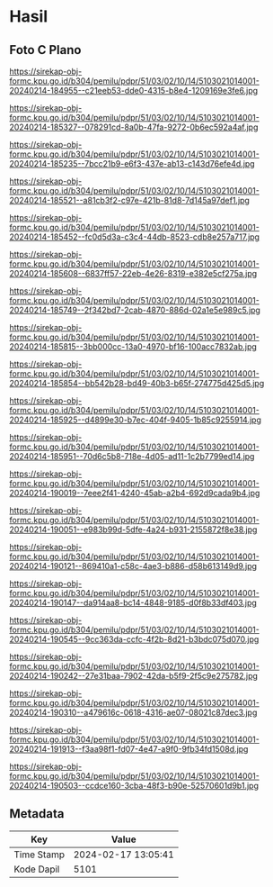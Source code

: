 # Hasil

## Foto C Plano

https://sirekap-obj-formc.kpu.go.id/b304/pemilu/pdpr/51/03/02/10/14/5103021014001-20240214-184955--c21eeb53-dde0-4315-b8e4-1209169e3fe6.jpg

https://sirekap-obj-formc.kpu.go.id/b304/pemilu/pdpr/51/03/02/10/14/5103021014001-20240214-185327--078291cd-8a0b-47fa-9272-0b6ec592a4af.jpg

https://sirekap-obj-formc.kpu.go.id/b304/pemilu/pdpr/51/03/02/10/14/5103021014001-20240214-185235--7bcc21b9-e6f3-437e-ab13-c143d76efe4d.jpg

https://sirekap-obj-formc.kpu.go.id/b304/pemilu/pdpr/51/03/02/10/14/5103021014001-20240214-185521--a81cb3f2-c97e-421b-81d8-7d145a97def1.jpg

https://sirekap-obj-formc.kpu.go.id/b304/pemilu/pdpr/51/03/02/10/14/5103021014001-20240214-185452--fc0d5d3a-c3c4-44db-8523-cdb8e257a717.jpg

https://sirekap-obj-formc.kpu.go.id/b304/pemilu/pdpr/51/03/02/10/14/5103021014001-20240214-185608--6837ff57-22eb-4e26-8319-e382e5cf275a.jpg

https://sirekap-obj-formc.kpu.go.id/b304/pemilu/pdpr/51/03/02/10/14/5103021014001-20240214-185749--2f342bd7-2cab-4870-886d-02a1e5e989c5.jpg

https://sirekap-obj-formc.kpu.go.id/b304/pemilu/pdpr/51/03/02/10/14/5103021014001-20240214-185815--3bb000cc-13a0-4970-bf16-100acc7832ab.jpg

https://sirekap-obj-formc.kpu.go.id/b304/pemilu/pdpr/51/03/02/10/14/5103021014001-20240214-185854--bb542b28-bd49-40b3-b65f-274775d425d5.jpg

https://sirekap-obj-formc.kpu.go.id/b304/pemilu/pdpr/51/03/02/10/14/5103021014001-20240214-185925--d4899e30-b7ec-404f-9405-1b85c9255914.jpg

https://sirekap-obj-formc.kpu.go.id/b304/pemilu/pdpr/51/03/02/10/14/5103021014001-20240214-185951--70d6c5b8-718e-4d05-ad11-1c2b7799ed14.jpg

https://sirekap-obj-formc.kpu.go.id/b304/pemilu/pdpr/51/03/02/10/14/5103021014001-20240214-190019--7eee2f41-4240-45ab-a2b4-692d9cada9b4.jpg

https://sirekap-obj-formc.kpu.go.id/b304/pemilu/pdpr/51/03/02/10/14/5103021014001-20240214-190051--e983b99d-5dfe-4a24-b931-2155872f8e38.jpg

https://sirekap-obj-formc.kpu.go.id/b304/pemilu/pdpr/51/03/02/10/14/5103021014001-20240214-190121--869410a1-c58c-4ae3-b886-d58b613149d9.jpg

https://sirekap-obj-formc.kpu.go.id/b304/pemilu/pdpr/51/03/02/10/14/5103021014001-20240214-190147--da914aa8-bc14-4848-9185-d0f8b33df403.jpg

https://sirekap-obj-formc.kpu.go.id/b304/pemilu/pdpr/51/03/02/10/14/5103021014001-20240214-190545--9cc363da-ccfc-4f2b-8d21-b3bdc075d070.jpg

https://sirekap-obj-formc.kpu.go.id/b304/pemilu/pdpr/51/03/02/10/14/5103021014001-20240214-190242--27e31baa-7902-42da-b5f9-2f5c9e275782.jpg

https://sirekap-obj-formc.kpu.go.id/b304/pemilu/pdpr/51/03/02/10/14/5103021014001-20240214-190310--a479616c-0618-4316-ae07-08021c87dec3.jpg

https://sirekap-obj-formc.kpu.go.id/b304/pemilu/pdpr/51/03/02/10/14/5103021014001-20240214-191913--f3aa98f1-fd07-4e47-a9f0-9fb34fd1508d.jpg

https://sirekap-obj-formc.kpu.go.id/b304/pemilu/pdpr/51/03/02/10/14/5103021014001-20240214-190503--ccdce160-3cba-48f3-b90e-52570601d9b1.jpg


## Metadata

| Key        | Value               |
| ---------- | ------------------- |
| Time Stamp | 2024-02-17 13:05:41 |
| Kode Dapil | 5101                |



